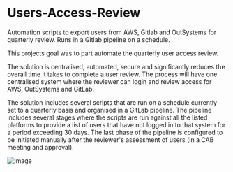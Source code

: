 # Users-Access-Review
Automation scripts to export users from AWS, Gitlab and OutSystems for quarterly review. Runs in a Gitlab pipeline on a schedule.

This projects goal was to part automate the quarterly user access review.

The solution is centralised, automated, secure and significantly reduces the overall time it takes to complete a user review. The process will have one centralised system where the reviewer can login and review access for AWS, OutSystems and GitLab.

The solution includes several scripts that are run on a schedule currently set to a quarterly basis and organised in a GitLab pipeline. The pipeline includes several stages where the scripts are run against all the listed platforms to provide a list of users that have not logged in to that system for a period exceeding 30 days. The last phase of the pipeline is configured to be initiated manually after the reviewer's assessment of users (in a CAB meeting and approval).


![image](https://github.com/kem81/Users-Access-Review/assets/45514659/f568d6b9-25e3-4df9-a030-a0c7671f2afd)
